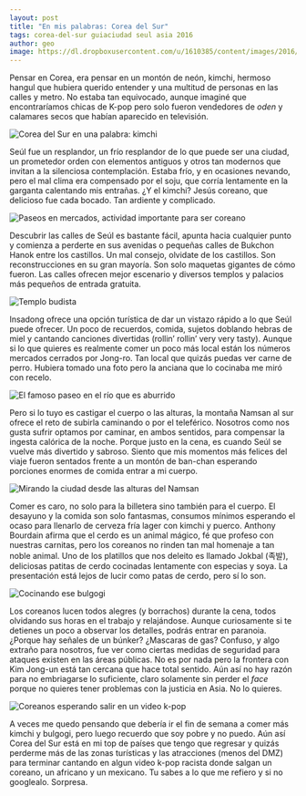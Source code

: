 ```yaml
---
layout: post
title: "En mis palabras: Corea del Sur"
tags: corea-del-sur guiaciudad seul asia 2016
author: geo
image: https://dl.dropboxusercontent.com/u/1610385/content/images/2016/04/IMG_2621.JPG
---
```


Pensar en Corea, era pensar en un montón de neón, kimchi, hermoso hangul que hubiera querido entender y una multitud de personas en las calles y metro. No estaba tan equivocado, aunque imaginé que encontraríamos chicas de K-pop pero solo fueron vendedores de *oden* y calamares secos que habían aparecido en televisión.

![Corea del Sur en una palabra: kimchi](https://dl.dropboxusercontent.com/u/1610385/content/images/2016/04/IMG_3253.JPG)

Seúl fue un resplandor, un frío resplandor de lo que puede ser una ciudad, un prometedor orden con elementos antiguos y otros tan modernos que invitan a la silenciosa contemplación. Estaba frío, y en ocasiones nevando, pero el mal clima era compensado por el soju, que corría lentamente en la garganta calentando mis entrañas. ¿Y el kimchi? Jesús coreano, que delicioso fue cada bocado. Tan ardiente y complicado.

![Paseos en mercados, actividad importante para ser coreano](https://dl.dropboxusercontent.com/u/1610385/content/images/2016/04/IMG_2853.JPG)

Descubrir las calles de Seúl es bastante fácil, apunta hacia cualquier punto y comienza a perderte en sus avenidas o pequeñas calles de Bukchon Hanok entre los castillos. Un mal consejo, olvidate de los castillos. Son reconstrucciones en su gran mayoría. Son solo maquetas gigantes de cómo fueron. Las calles ofrecen mejor escenario y diversos templos y palacios más pequeños de entrada gratuita. 

![Templo budista](https://dl.dropboxusercontent.com/u/1610385/content/images/2016/04/IMG_2810.JPG)

Insadong ofrece una opción turística de dar un vistazo rápido a lo que Seúl puede ofrecer. Un poco de recuerdos, comida, sujetos doblando hebras de miel y cantando canciones divertidas (rollin’ rollin’ very very tasty). Aunque si lo que quieres es realmente comer un poco más local están los números mercados cerrados por Jong-ro. Tan local que quizás puedas ver carne de perro. Hubiera tomado una foto pero la anciana que lo cocinaba me miró con recelo. 

![El famoso paseo en el río que es aburrido](https://dl.dropboxusercontent.com/u/1610385/content/images/2016/04/IMG_2842.JPG)

Pero si lo tuyo es castigar el cuerpo o las alturas, la montaña Namsan al sur ofrece el reto de subirla caminando o por el teleférico. Nosotros como nos gusta sufrir optamos por caminar, en ambos sentidos, para compensar la ingesta calórica de la noche. Porque justo en la cena, es cuando Seúl se vuelve más divertido y sabroso. Siento que mis momentos más felices del viaje fueron sentados frente a un montón de ban-chan esperando porciones enormes de comida entrar a mi cuerpo.

![Mirando la ciudad desde las alturas del Namsan](https://dl.dropboxusercontent.com/u/1610385/content/images/2016/04/IMG_3149.JPG)

Comer es caro, no solo para la billetera sino también para el cuerpo. El desayuno y la comida son solo fantasmas, consumos mínimos esperando el ocaso para llenarlo de cerveza fría lager con kimchi y puerco. Anthony Bourdain afirma que el cerdo es un animal mágico, fé que profeso con nuestras carnitas, pero los coreanos no rinden tan mal homenaje a tan noble animal. Uno de los platillos que nos deleito es llamado Jokbal (족발), deliciosas patitas de cerdo cocinadas lentamente con especias y soya. La presentación está lejos de lucir como patas de cerdo, pero sí lo son.

![Cocinando ese bulgogi](https://dl.dropboxusercontent.com/u/1610385/content/images/2016/04/IMG_2548.JPG)

Los coreanos lucen todos alegres (y borrachos) durante la cena, todos olvidando sus horas en el trabajo y relajándose. Aunque curiosamente si te detienes un poco a observar los detalles, podrás entrar en paranoia. ¿Porque hay señales de un búnker? ¿Mascaras de gas? Confuso, y algo extraño para nosotros, fue ver como ciertas medidas de seguridad para ataques existen en las áreas públicas.  No es por nada pero la frontera con Kim Jong-un está tan cercana que hace total sentido. Aún así no hay razón para no embriagarse lo suficiente, claro solamente sin perder el *face* porque no quieres tener problemas con la justicia en Asia. No lo quieres.

![Coreanos esperando salir en un video k-pop](https://dl.dropboxusercontent.com/u/1610385/content/images/2016/04/IMG_2791.JPG)

A veces me quedo pensando que debería ir el fin de semana a comer más kimchi y bulgogi, pero luego recuerdo que soy pobre y no puedo. Aún así Corea del Sur está en mi top de países que tengo que regresar y quizás perderme más de las zonas turísticas y las atracciones (menos del DMZ) para terminar cantando en algun video k-pop racista donde salgan un coreano, un africano y un mexicano. Tu sabes a lo que me refiero y si no googlealo. Sorpresa.

